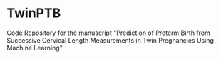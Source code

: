 # TwinPTB
Code Repository for the manuscript "Prediction of Preterm Birth from Successive Cervical Length Measurements in Twin Pregnancies Using Machine Learning"
